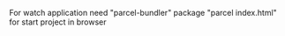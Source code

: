For watch application need "parcel-bundler" package
"parcel index.html" for start project in browser